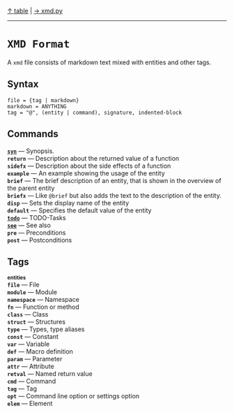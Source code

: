 [&#8593; table](table.md) | [&#8594; xmd.py](xmd.py.md)
***

# `XMD Format`

A `xmd` file consists of markdown text mixed with entities and other tags.

## Syntax
```
file = {tag | markdown}
markdown = ANYTHING
tag = "@", (entity | command), signature, indented-block 
```



## Commands
**[`syn`](xmd-format--syn.md)** &#8213; Synopsis.  
**`return`** &#8213; Description about the returned value of a function  
**`sidefx`** &#8213; Description about the side effects of a function  
**`example`** &#8213; An example showing the usage of the entity  
**`brief`** &#8213; The brief description of an entity, that is shown in the overview of the parent entity  
**`briefx`** &#8213; Like `@brief` but also adds the text to the description of the entity.  
**`disp`** &#8213; Sets the display name of the entity  
**`default`** &#8213; Specifies the default value of the entity  
**[`todo`](xmd-format--todo.md)** &#8213; TODO-Tasks  
**[`see`](xmd-format--see.md)** &#8213; See also  
**`pre`** &#8213; Preconditions  
**`post`** &#8213; Postconditions  
## Tags
<small>**entities**</small>  
**`file`** &#8213; File  
**`module`** &#8213; Module  
**`namespace`** &#8213; Namespace  
**`fn`** &#8213; Function or method  
**`class`** &#8213; Class  
**`struct`** &#8213; Structures  
**`type`** &#8213; Types, type aliases  
**`const`** &#8213; Constant  
**`var`** &#8213; Variable  
**`def`** &#8213; Macro definition  
**`param`** &#8213; Parameter  
**`attr`** &#8213; Attribute  
**`retval`** &#8213; Named return value  
**`cmd`** &#8213; Command  
**`tag`** &#8213; Tag  
**`opt`** &#8213; Command line option or settings option  
**`elem`** &#8213; Element  
